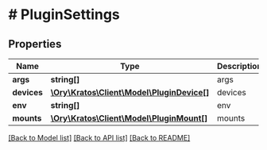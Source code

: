 # # PluginSettings

## Properties

Name | Type | Description | Notes
------------ | ------------- | ------------- | -------------
**args** | **string[]** | args |
**devices** | [**\Ory\Kratos\Client\Model\PluginDevice[]**](PluginDevice.md) | devices |
**env** | **string[]** | env |
**mounts** | [**\Ory\Kratos\Client\Model\PluginMount[]**](PluginMount.md) | mounts |

[[Back to Model list]](../../README.md#models) [[Back to API list]](../../README.md#endpoints) [[Back to README]](../../README.md)
